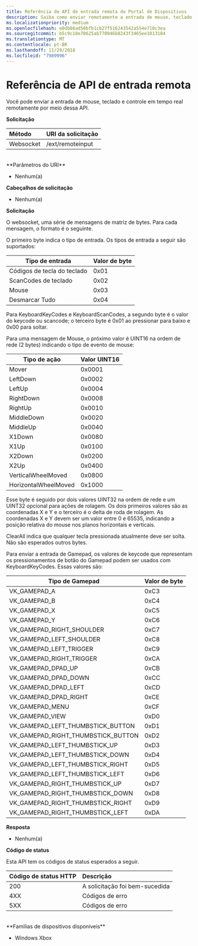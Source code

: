 ```yaml
---
title: Referência de API de entrada remota do Portal de Dispositivos
description: Saiba como enviar remotamente a entrada de mouse, teclado e controle em um Xbox.
ms.localizationpriority: medium
ms.openlocfilehash: e0db86ad50bfb1cb27f516243542a554e710c3ea
ms.sourcegitcommit: b5c9c18e70625ab770946b8243f3465ee1013184
ms.translationtype: MT
ms.contentlocale: pt-BR
ms.lasthandoff: 11/29/2018
ms.locfileid: "7989996"
---
```

# <a name="remote-input-api-reference"></a>Referência de API de entrada remota   
Você pode enviar a entrada de mouse, teclado e controle em tempo real remotamente por meio dessa API.

**Solicitação**

Método      | URI da solicitação
:------     | :-----
Websocket | /ext/remoteinput
<br />
**Parâmetros do URI**

- Nenhum(a)

**Cabeçalhos de solicitação**

- Nenhum(a)

**Solicitação**

O websocket, uma série de mensagens de matriz de bytes. Para cada mensagem, o formato é o seguinte.

O primeiro byte indica o tipo de entrada. Os tipos de entrada a seguir são suportados:

| Tipo de entrada        | Valor de byte |
|------------|-------------|
Códigos de tecla do teclado | 0x01
ScanCodes de teclado | 0x02
Mouse | 0x03
Desmarcar Tudo | 0x04

Para KeyboardKeyCodes e KeyboardScanCodes, a segundo byte é o valor do keycode ou scancode; o terceiro byte é 0x01 ao pressionar para baixo e 0x00 para soltar.

Para uma mensagem de Mouse, o próximo valor é UINT16 na ordem de rede (2 bytes) indicando o tipo de evento de mouse:

| Tipo de ação        | Valor UINT16 |
|------------|-------------|
Mover | 0x0001
LeftDown | 0x0002
LeftUp | 0x0004
RightDown | 0x0008
RightUp | 0x0010
MiddleDown | 0x0020
MiddleUp | 0x0040
X1Down | 0x0080
X1Up | 0x0100
X2Down | 0x0200
X2Up | 0x0400
VerticalWheelMoved | 0x0800
HorizontalWheelMoved | 0x1000

Esse byte é seguido por dois valores UINT32 na ordem de rede e um UINT32 opcional para ações de rolagem. Os dois primeiros valores são as coordenadas X e Y e o terceiro é o delta de roda de rolagem. As coordenadas X e Y devem ser um valor entre 0 e 65535, indicando a posição relativa do mouse nos planos horizontais e verticais.

ClearAll indica que qualquer tecla pressionada atualmente deve ser solta. Não são esperados outros bytes.

Para enviar a entrada de Gamepad, os valores de keycode que representam os pressionamentos de botão do Gamepad podem ser usados com KeyboardKeyCodes. Essas valores são:

| Tipo de Gamepad        | Valor de byte |
|------------|-------------|
VK_GAMEPAD_A                       |  0xC3
VK_GAMEPAD_B                       |  0xC4
VK_GAMEPAD_X                       |  0xC5
VK_GAMEPAD_Y                       |  0xC6
VK_GAMEPAD_RIGHT_SHOULDER          |  0xC7
VK_GAMEPAD_LEFT_SHOULDER           |  0xC8
VK_GAMEPAD_LEFT_TRIGGER            |  0xC9
VK_GAMEPAD_RIGHT_TRIGGER           |  0xCA
VK_GAMEPAD_DPAD_UP                 |  0xCB
VK_GAMEPAD_DPAD_DOWN               |  0xCC
VK_GAMEPAD_DPAD_LEFT               |  0xCD
VK_GAMEPAD_DPAD_RIGHT              |  0xCE
VK_GAMEPAD_MENU                    |  0xCF
VK_GAMEPAD_VIEW                    |  0xD0
VK_GAMEPAD_LEFT_THUMBSTICK_BUTTON  |  0xD1
VK_GAMEPAD_RIGHT_THUMBSTICK_BUTTON |  0xD2
VK_GAMEPAD_LEFT_THUMBSTICK_UP      |  0xD3
VK_GAMEPAD_LEFT_THUMBSTICK_DOWN    |  0xD4
VK_GAMEPAD_LEFT_THUMBSTICK_RIGHT   |  0xD5
VK_GAMEPAD_LEFT_THUMBSTICK_LEFT    |  0xD6
VK_GAMEPAD_RIGHT_THUMBSTICK_UP     |  0xD7
VK_GAMEPAD_RIGHT_THUMBSTICK_DOWN   |  0xD8
VK_GAMEPAD_RIGHT_THUMBSTICK_RIGHT  |  0xD9
VK_GAMEPAD_RIGHT_THUMBSTICK_LEFT   |  0xDA


**Resposta**   

- Nenhum(a)

**Código de status**

Esta API tem os códigos de status esperados a seguir.

Código de status HTTP      | Descrição
:------     | :-----
200 | A solicitação foi bem-sucedida
4XX | Códigos de erro
5XX | Códigos de erro

<br />
**Famílias de dispositivos disponíveis**

* Windows Xbox